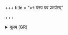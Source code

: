 +++
title = "०१ यस्य यव प्रसर्पस्य्"

+++
<details><summary>मूलम् (GR)</summary>

यस्य यव प्रसर्पस्य्  
अङ्गमङ्गं परुष्परुः ।  
तस्माद् यक्षं वि बाधस्व-  
-उग्रो मध्यमशीर् इव ॥
</details>